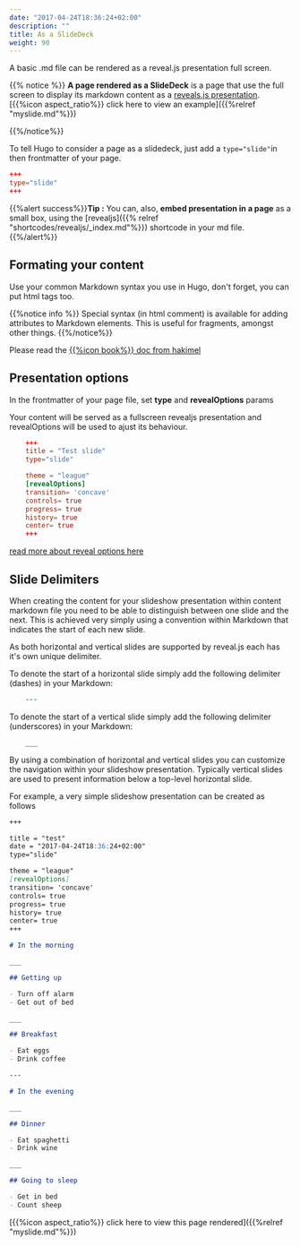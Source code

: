 ```yaml
---
date: "2017-04-24T18:36:24+02:00"
description: ""
title: As a SlideDeck
weight: 90
---
```


A basic .md file can be rendered as a reveal.js presentation full screen.

{{% notice %}}
**A page rendered as a SlideDeck** is a page that use the full screen to display its markdown content as a [reveals.js presentation](http://lab.hakim.se/reveal-js/).
\
[{{%icon aspect_ratio%}} click here to view an example]({{%relref "myslide.md"%}})

{{%/notice%}}

To tell Hugo to consider a page as a slidedeck, just add a `type="slide"`in then frontmatter of your page.

```toml
+++
type="slide"
+++
```


{{%alert success%}}**Tip :** You can, also, **embed presentation in a page** as a small box, using the [revealjs]({{% relref "shortcodes/revealjs/_index.md"%}}) shortcode in your md file.{{%/alert%}}


## Formating your content
Use your common Markdown syntax you use in Hugo, don't forget, you can put html tags too.

{{%notice info %}} Special syntax (in html comment) is available for adding attributes to Markdown elements. This is useful for fragments, amongst other things.
{{%/notice%}}

Please read the [{{%icon book%}} doc from hakimel](https://github.com/hakimel/reveal.js/#instructions)


## Presentation options
In the frontmatter of your page file, set **type** and **revealOptions** params

Your content will be served as a fullscreen revealjs presentation and revealOptions will be used to ajust its behaviour.
```toml
	+++
	title = "Test slide"
	type="slide"

	theme = "league"
	[revealOptions]
	transition= 'concave'
	controls= true
	progress= true
	history= true
	center= true
	+++
```
[read more about reveal options here](https://github.com/hakimel/reveal.js/#configuration)


## Slide Delimiters
When creating the content for your slideshow presentation within content markdown file you need to be able to distinguish between one slide and the next. This is achieved very simply using a  convention within Markdown that indicates the start of each new slide.

As both horizontal and vertical slides are supported by reveal.js each has it's own unique delimiter.

To denote the start of a horizontal slide simply add the following delimiter (dashes) in your Markdown:

```md
	---
```


To denote the start of a vertical slide simply add the following delimiter (underscores) in your Markdown:
```md
	___
```

By using a combination of horizontal and vertical slides you can customize the navigation within your slideshow presentation. Typically vertical slides are used to present information below a top-level horizontal slide.



For example, a very simple slideshow presentation can be created as follows

```md
+++

title = "test"
date = "2017-04-24T18:36:24+02:00"
type="slide"

theme = "league"
[revealOptions]
transition= 'concave'
controls= true
progress= true
history= true
center= true
+++

# In the morning

___

## Getting up

- Turn off alarm
- Get out of bed

___

## Breakfast

- Eat eggs
- Drink coffee

---

# In the evening

___

## Dinner

- Eat spaghetti
- Drink wine

___

## Going to sleep

- Get in bed
- Count sheep

```

[{{%icon aspect_ratio%}} click here to view this page rendered]({{%relref "myslide.md"%}})

